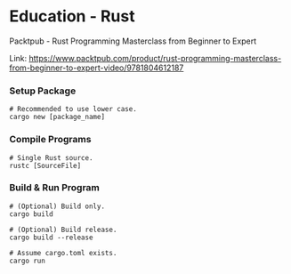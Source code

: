 # Education - Rust
Packtpub - Rust Programming Masterclass from Beginner to Expert

Link: https://www.packtpub.com/product/rust-programming-masterclass-from-beginner-to-expert-video/9781804612187



### Setup Package
```
# Recommended to use lower case.
cargo new [package_name]
```


### Compile Programs
```
# Single Rust source.
rustc [SourceFile]
```


### Build & Run Program
```
# (Optional) Build only.
cargo build

# (Optional) Build release.
cargo build --release

# Assume cargo.toml exists.
cargo run
```